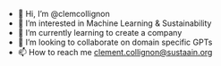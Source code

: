 - 👋 Hi, I’m @clemcollignon
- 👀 I’m interested in Machine Learning & Sustainability
- 🌱 I’m currently learning to create a company
- 💞️ I’m looking to collaborate on domain specific GPTs
- 📫 How to reach me clement.collignon@sustaain.org

<!---
clemcollignon/clemcollignon is a ✨ special ✨ repository because its `README.md` (this file) appears on your GitHub profile.
You can click the Preview link to take a look at your changes.
--->
